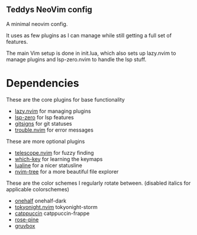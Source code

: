 ## Teddys NeoVim config

A minimal neovim config.

It uses as few plugins as I can manage while still getting a full set of features.

The main Vim setup is done in init.lua, which also sets up lazy.nvim to manage plugins and lsp-zero.nvim to handle the lsp stuff.

# Dependencies
These are the core plugins for base functionality
* [lazy.nvim](https://github.com/folke/lazy.nvim) for managing plugins
* [lsp-zero](https://github.com/VonHeikemen/lsp-zero.nvim) for lsp features
* [gitsigns](https://github.com/lewis6991/gitsigns.nvim) for git statuses  
* [trouble.nvim](https://github.com/folke/trouble.nvim) for error messages

These are more optional plugins
* [telescope.nvim](https://github.com/nvim-telescope/telescope.nvim) for fuzzy finding
* [which-key](https://github.com/folke/which-key.nvim) for learning the keymaps
* [lualine](https://github.com/nvim-lualine/lualine.nvim) for a nicer statusline
* [nvim-tree](https://github.com/nvim-tree/nvim-tree.lua) for a more beautiful file explorer 

These are the color schemes I regularly rotate between. (disabled italics for applicable colorschemes)
* [onehalf](https://github.com/BBaoVanC/onehalf) onehalf-dark
* [tokyonight.nvim](https://github.com/folke/tokyonight.nvim) tokyonight-storm
* [catppuccin](https://github.com/catppuccin/nvim) catppuccin-frappe
* [rose-pine](https://github.com/rose-pine/neovim)
* [gruvbox](https://github.com/ellisonleao/gruvbox.nvim)
